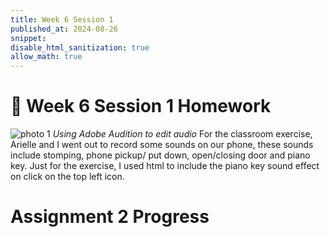 ```yaml
---
title: Week 6 Session 1
published_at: 2024-08-26
snippet: 
disable_html_sanitization: true
allow_math: true
---
```

# :page_with_curl: Week 6 Session 1 Homework 

![photo 1](photos/27.png)
*Using Adobe Audition to edit audio*
For the classroom exercise, Arielle and I went out to record some sounds on our phone, these sounds include stomping, phone pickup/ put down, open/closing door and piano key. Just for the exercise, I used html to include the piano key sound effect on click on the top left icon.

# Assignment 2 Progress



